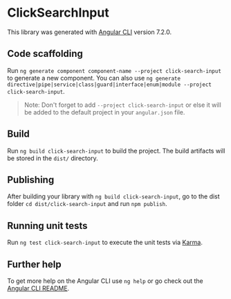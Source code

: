 # ClickSearchInput

This library was generated with [Angular CLI](https://github.com/angular/angular-cli) version 7.2.0.

## Code scaffolding

Run `ng generate component component-name --project click-search-input` to generate a new component. You can also use `ng generate directive|pipe|service|class|guard|interface|enum|module --project click-search-input`.
> Note: Don't forget to add `--project click-search-input` or else it will be added to the default project in your `angular.json` file. 

## Build

Run `ng build click-search-input` to build the project. The build artifacts will be stored in the `dist/` directory.

## Publishing

After building your library with `ng build click-search-input`, go to the dist folder `cd dist/click-search-input` and run `npm publish`.

## Running unit tests

Run `ng test click-search-input` to execute the unit tests via [Karma](https://karma-runner.github.io).

## Further help

To get more help on the Angular CLI use `ng help` or go check out the [Angular CLI README](https://github.com/angular/angular-cli/blob/master/README.md).
